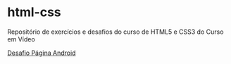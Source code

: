 # html-css
 Repositório de exercícios e desafios do curso de HTML5 e CSS3 do Curso em Vídeo



<a href="https://hugopfe.github.io/html-css/desafios/d010 v2/android.html">Desafio Página Android</a>